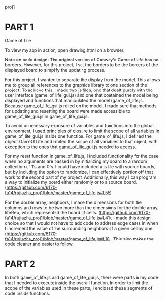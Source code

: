 proj1

PART 1
======

Game of Life

To view my app in action, open drawing.html on a browser.

Note on code design: The original version of Conway's Game of Life has no borders. However, for this project, I set the borders to be the borders of the displayed board to simplify the updating process.

For this project, I wanted to separate the display from the model. This allows me to group all references to the graphics library to one section of the project. To achieve this, I made two js files, one that dealt purely with the user interface (game_of_life_gui.js) and one that contained the model being displayed and functions that manipulated the model (game_of_life.js. Because game_of_life_gui.js relied on the model, I made sure that methods for updating and resetting the board were made accessible to game_of_life_gui.js in game_of_life_gui.js. 

To avoid unnecessary exposure of variables and functions into the global environment, I used principles of closure to limit the scope of all variables in game_of_life_gui.js inside one function. For game_of_life.js, I defined the object GameOfLife and limited the scope of all variables to that object, with exception to the ones that game_of_life_gui.js needed to access. 

For my reset function in game_of_life.js, I included functionality for the case when no arguments are passed in by initializing my board to a random collection of 1's and 0's. I could have included a js file with source boards, but by including the option to randomize, I can effectively portion off that work to the second part of my project. Additionally, this way I can program a way to initialize my board either randomly or to a source board. (https://github.com/6170-fa14/rujiazha_proj1/blob/master/game_of_life.js#L55)

For the double array, neighbors, I made the dimensions for both the columns and rows to be two more than the dimensions for the double array, lifeRep, which represented the board of cells. (https://github.com/6170-fa14/rujiazha_proj1/blob/master/game_of_life.js#L41).  I made this design choice so that I would not have to add code to address edge cases in when I increment the value of the surrounding neighbors of a given cell by one. (https://github.com/6170-fa14/rujiazha_proj1/blob/master/game_of_life.js#L18). This also makes the code cleaner and easier to follow. 	


PART 2
======

In both game_of_life.js and game_of_life_gui.js, there were parts in my code that I needed to execute inside the overall function. In order to limit the scope of the variables used in these parts, I enclosed these segments of code inside functions. 